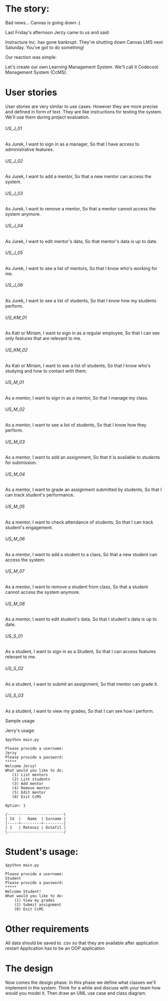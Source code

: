# The story:

Bad news... Canvas is going down :(

Last Friday's afternoon Jerzy came to us and said:

Instracture Inc. has gone bankrupt. They're shutting down Canvas LMS next Saturday. You've got to do something!

Our reaction was simple:

Let's create our own Learning Management System. We'll call it Codecool Management System (CcMS).


# User stories

User stories are very similar to use cases. However they are more precise and defined in form of text. They are like instructions for testing the system. We'll use them during project evaluation.

###### US_J_01

As Jurek,
I want to sign in as a manager,
So that I have access to administrative features.

###### US_J_02

As Jurek,
I want to add a mentor,
So that a new mentor can access the system.

###### US_J_03

As Jurek,
I want to remove a mentor,
So that a mentor cannot access the system anymore.

###### US_J_04

As Jurek,
I want to edit mentor's data,
So that mentor's data is up to date.

###### US_J_05

As Jurek,
I want to see a list of mentors,
So that I know who's working for me.

###### US_J_06

As Jurek,
I want to see a list of students,
So that I know how my students perform.

###### US_KM_01

As Kati or Miriam,
I want to sign in as a regular employee,
So that I can see only features that are relevant to me.

###### US_KM_02

As Kati or Miriam,
I want to see a list of students,
So that I know who's studying and how to contact with them.

###### US_M_01

As a mentor,
I want to sign in as a mentor,
So that I manage my class.

###### US_M_02

As a mentor,
I want to see a list of students,
So that I know how they perform.

###### US_M_03

As a mentor,
I want to add an assignment,
So that it is available to students for submission.

###### US_M_04

As a mentor,
I want to grade an assignment submitted by students,
So that I can track student's performance.

###### US_M_05

As a mentor,
I want to check attendance of students,
So that I can track student's engagement.

###### US_M_06

As a mentor,
I want to add a student to a class,
So that a new student can access the system.

###### US_M_07

As a mentor,
I want to remove a student from class,
So that a student cannot access the system anymore.

###### US_M_08

As a mentor,
I want to edit student's data,
So that I student's data is up to date.

 

###### US_S_01

As a student,
I want to sign in as a Student,
So that I can access features relevant to me.

###### US_S_02

As a student,
I want to submit an assignment,
So that mentor can grade it.

###### US_S_03

As a student,
I want to view my grades,
So that I can see how I perform.

Sample usage

Jerry's usage:

`$python main.py`
~~~
Please provide a username:
Jerzy
Please provide a password:
*****
Welcome Jerzy!
What would you like to do:
   (1) List mentors
   (2) List students
   (3) Add mentor
   (4) Remove mentor
   (5) Edit mentor
   (0) Exit CcMS
~~~   
`Option: 1`
~~~
/-------------------------\
| Id  |   Name  | Surname |
|-----+---------+---------|
| 1   | Mateusz | Ostafil |
\-------------------------/
~~~
# Student's usage:

`$python main.py`
~~~
Please provide a username:
Student
Please provide a password:
*****
Welcome Student!
What would you like to do:
    (1) View my grades
    (2) Submit assignment
    (0) Exit CcMS
~~~
# Other requirements

All data should be saved to .csv so that they are available after application restart
Application has to be an OOP application
 

# The design

Now comes the design phase. In this phase we define what classes we'll implement in the system. Think for a while and discuss with your team how would you model it. Then draw an UML use case and class diagram.

